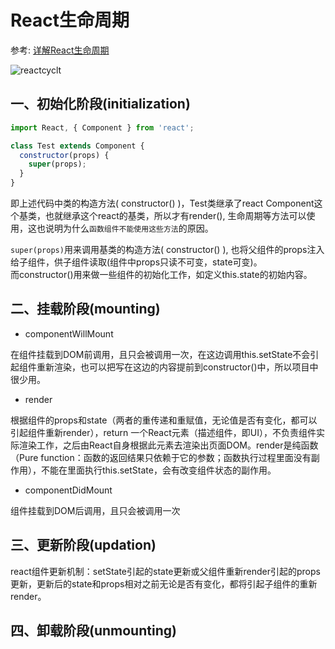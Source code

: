 # React生命周期

参考: [详解React生命周期](https://www.jianshu.com/p/514fe21b9914)

![reactcyclt](http://43.139.113.7:81/img/reactcycle.png)

## 一、初始化阶段(initialization)
```javascript
import React, { Component } from 'react';

class Test extends Component {
  constructor(props) {
    super(props);
  }
}
```
即上述代码中类的构造方法( constructor() )，Test类继承了react Component这个基类，也就继承这个react的基类，所以才有render(), 生命周期等方法可以使用，这也说明为什么`函数组件不能使用这些方法`的原因。

`super(props)`用来调用基类的构造方法( constructor() ), 也将父组件的props注入给子组件，供子组件读取(组件中props只读不可变，state可变)。<br>
而constructor()用来做一些组件的初始化工作，如定义this.state的初始内容。


## 二、挂载阶段(mounting)

- componentWillMount

在组件挂载到DOM前调用，且只会被调用一次，在这边调用this.setState不会引起组件重新渲染，也可以把写在这边的内容提前到constructor()中，所以项目中很少用。

- render

根据组件的props和state（两者的重传递和重赋值，无论值是否有变化，都可以引起组件重新render），return 一个React元素（描述组件，即UI），不负责组件实际渲染工作，之后由React自身根据此元素去渲染出页面DOM。render是纯函数（Pure function：函数的返回结果只依赖于它的参数；函数执行过程里面没有副作用），不能在里面执行this.setState，会有改变组件状态的副作用。

- componentDidMount

组件挂载到DOM后调用，且只会被调用一次

## 三、更新阶段(updation)

react组件更新机制：setState引起的state更新或父组件重新render引起的props更新，更新后的state和props相对之前无论是否有变化，都将引起子组件的重新render。

## 四、卸载阶段(unmounting)